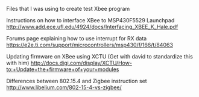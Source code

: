 Files that I was using to create test Xbee program

Instructions on how to interface XBee to MSP430F5529 Launchpad
http://www.add.ece.ufl.edu/4924/docs/Interfacing_XBEE_K_Hale.pdf

Forums page explaining how to use interrupt for RX data
https://e2e.ti.com/support/microcontrollers/msp430/f/166/t/84063

Updating firmware on XBee using XCTU (Get with david to standardize this with him)
http://docs.digi.com/display/XCTU/How-to:+Update+the+firmware+of+your+modules

Differences between 802.15.4 and Zigbee instruction set
http://www.libelium.com/802-15-4-vs-zigbee/
